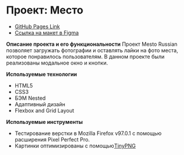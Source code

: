 # Проект: Место

* [GitHub Pages Link](https://maichonok.github.io/mesto-project/index.html)
* [Ссылка на макет в Figma](https://www.figma.com/file/2cn9N9jSkmxD84oJik7xL7/JavaScript.-Sprint-4?node-id=0%3A1)

**Описание проекта и его функциональности**
Проект Mesto Russian позволяет загружать фотографии и оставлять лайки на фото места, которое понравилось пользователям.
В данном проекте были реализованы модальное окно и кнопки.

**Используемые технологии**
* HTML5
* CSS3
* БЭМ Nested
* Адаптивный дизайн
* Flexbox and Grid Layout

**Используемые инструменты**

* Тестирование верстки в Mozilla Firefox v97.0.1 с помощью расширения Pixel Perfect Pro.
* Картинки оптимизированы с помощью[TinyPNG](https://tinypng.com/)

